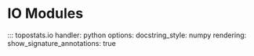 # IO Modules

::: topostats.io
handler: python
options:
docstring_style: numpy
rendering:
show_signature_annotations: true
